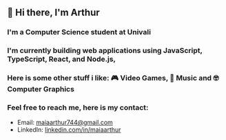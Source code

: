## 👋 Hi there, I'm Arthur
### I'm a Computer Science student at Univali
### I'm currently building web applications using JavaScript, TypeScript, React, and Node.js,
### Here is some other stuff i like: 🎮 Video Games, 🤘 Music and 🤓 Computer Graphics
### Feel free to reach me, here is my contact:
- Email: [maiaarthur744@gmail.com](maiaarthur744@gmail.com)
- LinkedIn: [linkedin.com/in/maiaarthur](www.linkedin.com/in/maiaarthur)


<!--
**maiaarthur744/maiaarthur744** is a ✨ _special_ ✨ repository because its `README.md` (this file) appears on your GitHub profile.

Here are some ideas to get you started:

- 🔭 I’m currently working on ...
- 🌱 I’m currently learning ...
- 👯 I’m looking to collaborate on ...
- 🤔 I’m looking for help with ...
- 💬 Ask me about ...
- 📫 How to reach me: ...
- 😄 Pronouns: ...
- ⚡ Fun fact: ...
-->
